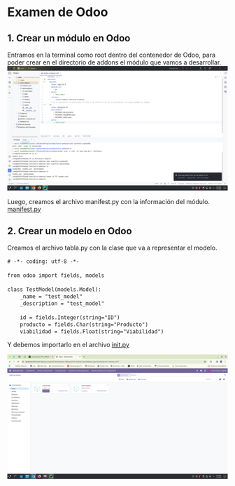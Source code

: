 # Examen de Odoo
## 1. Crear un módulo en Odoo
Entramos en la terminal como root dentro del contenedor de Odoo, para poder crear en el directorio de addons el módulo que vamos a desarrollar.
![image](Imagenes/1.png)

Luego, creamos el archivo manifest.py con la información del módulo.
 [manifest.py](./models/_manifest_.py)

## 2. Crear un modelo en Odoo
Creamos el archivo tabla.py con la clase que va a representar el modelo.
```
# -*- coding: utf-8 -*-

from odoo import fields, models

class TestModel(models.Model):
    _name = "test_model"
    _description = "test_model"

    id = fields.Integer(string="ID")
    producto = fields.Char(string="Producto")
    viabilidad = fields.Float(string="Viabilidad")
```
Y debemos importarlo en el archivo [init.py](__init__.py)

![image](Imagenes/2.png)

